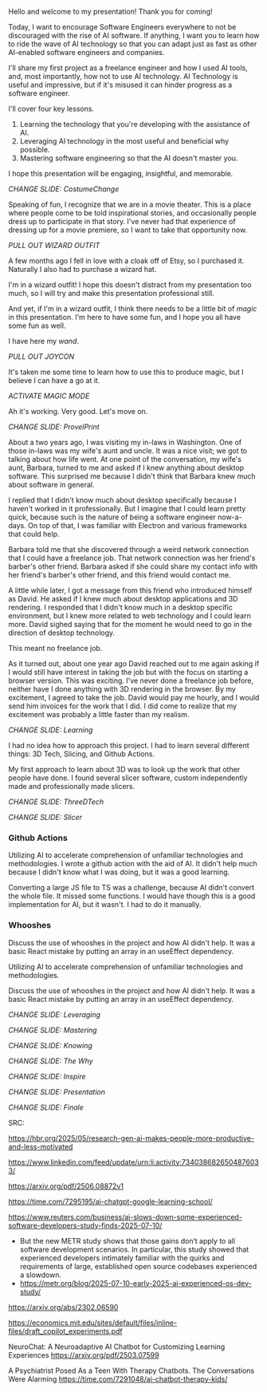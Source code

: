 Hello and welcome to my presentation! Thank you for coming!

Today, I want to encourage Software Engineers everywhere to not be discouraged with the rise of AI software. If anything, I want you to learn how to ride the wave of AI technology so that you can adapt just as fast as other AI-enabled software engineers and companies.

I'll share my first project as a freelance engineer and how I used AI tools, and, most importantly, how not to use AI technology. AI Technology is useful and impressive, but if it's misused it can hinder progress as a software engineer.

I'll cover four key lessons.

1. Learning the technology that you're developing with the assistance of AI.
2. Leveraging AI technology in the most useful and beneficial why possible.
3. Mastering software engineering so that the AI doesn't master you.

I hope this presentation will be engaging, insightful, and memorable.

_CHANGE SLIDE: CostumeChange_

Speaking of fun, I recognize that we are in a movie theater. This is a place where people come to be told inspirational stories, and occasionally people dress up to participate in that story. I've never had that experience of dressing up for a movie premiere, so I want to take that opportunity now.

_PULL OUT WIZARD OUTFIT_

A few months ago I fell in love with a cloak off of Etsy, so I purchased it. Naturally I also had to purchase a wizard hat.

I'm in a wizard outfit! I hope this doesn't distract from my presentation too much, so I will try and make this presentation professional still.

And yet, if I'm in a wizard outfit, I think there needs to be a little bit of _magic_ in this presentation. I'm here to have some fun, and I hope you all have some fun as well.

I have here my _wand_.

_PULL OUT JOYCON_

It's taken me some time to learn how to use this to produce magic, but I believe I can have a go at it.

_ACTIVATE MAGIC MODE_

Ah it's working. Very good. Let's move on.

_CHANGE SLIDE: ProvelPrint_

About a two years ago, I was visiting my in-laws in Washington. One of those in-laws was my wife's aunt and uncle. It was a nice visit; we got to talking about how life went. At one point of the conversation, my wife's aunt, Barbara, turned to me and asked if I knew anything about desktop software. This surprised me because I didn't think that Barbara knew much about software in general.

I replied that I didn't know much about desktop specifically because I haven't worked in it professionally. But I imagine that I could learn pretty quick, because such is the nature of being a software engineer now-a-days. On top of that, I was familiar with Electron and various frameworks that could help.

Barbara told me that she discovered through a weird network connection that I could have a freelance job. That network connection was her friend's barber's other friend. Barbara asked if she could share my contact info with her friend's barber's other friend, and this friend would contact me.

A little while later, I got a message from this friend who introduced himself as David. He asked if I knew much about desktop applications and 3D rendering. I responded that I didn't know much in a desktop specific environment, but I knew more related to web technology and I could learn more. David sighed saying that for the moment he would need to go in the direction of desktop technology.

This meant no freelance job.

As it turned out, about one year ago David reached out to me again asking if I would still have interest in taking the job but with the focus on starting a browser version. This was exciting. I've never done a freelance job before, neither have I done anything with 3D rendering in the browser. By my excitement, I agreed to take the job. David would pay me hourly, and I would send him invoices for the work that I did. I did come to realize that my excitement was probably a little faster than my realism.

_CHANGE SLIDE: Learning_

I had no idea how to approach this project. I had to learn several different things: 3D Tech, Slicing, and Github Actions.

My first approach to learn about 3D was to look up the work that other people have done. I found several slicer software, custom independently made and professionally made slicers.

_CHANGE SLIDE: ThreeDTech_

_CHANGE SLIDE: Slicer_

### Github Actions

Utilizing AI to accelerate comprehension of unfamiliar technologies and
methodologies. I wrote a github action with the aid of AI. It didn't
help much because I didn't know what I was doing, but it was a good
learning.

Converting a large JS file to TS was a challenge, because AI didn't
convert the whole file. It missed some functions. I would have though
this is a good implementation for AI, but it wasn't. I had to do it
manually.

### Whooshes

Discuss the use of whooshes in the project and how AI didn't help. It was a basic React mistake by putting an array in an useEffect dependency.

Utilizing AI to accelerate comprehension of unfamiliar technologies and
methodologies.

Discuss the use of whooshes in the project and how AI didn't help. It
was a basic React mistake by putting an array in an useEffect
dependency.

_CHANGE SLIDE: Leveraging_

_CHANGE SLIDE: Mastering_

_CHANGE SLIDE: Knowing_

_CHANGE SLIDE: The Why_

_CHANGE SLIDE: Inspire_

_CHANGE SLIDE: Presentation_

_CHANGE SLIDE: Finale_


SRC:

https://hbr.org/2025/05/research-gen-ai-makes-people-more-productive-and-less-motivated

https://www.linkedin.com/feed/update/urn:li:activity:7340386826504876033/

https://arxiv.org/pdf/2506.08872v1

https://time.com/7295195/ai-chatgpt-google-learning-school/

https://www.reuters.com/business/ai-slows-down-some-experienced-software-developers-study-finds-2025-07-10/

- But the new METR study shows that those gains don’t apply to all software development scenarios. In particular, this study showed that experienced developers intimately familiar with the quirks and requirements of large, established open source codebases experienced a slowdown.
- https://metr.org/blog/2025-07-10-early-2025-ai-experienced-os-dev-study/

https://arxiv.org/abs/2302.06590

https://economics.mit.edu/sites/default/files/inline-files/draft_copilot_experiments.pdf

NeuroChat: A Neuroadaptive AI Chatbot for Customizing Learning Experiences
https://arxiv.org/pdf/2503.07599

A Psychiatrist Posed As a Teen With Therapy Chatbots. The Conversations Were Alarming
https://time.com/7291048/ai-chatbot-therapy-kids/
